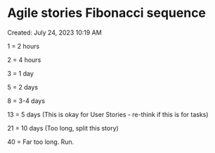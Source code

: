 # Agile stories Fibonacci sequence

Created: July 24, 2023 10:19 AM

1 = 2 hours

2 = 4 hours

3 = 1 day

5 = 2 days

8 = 3-4 days

13 = 5 days (This is okay for User Stories - re-think if this is for tasks)

21 = 10 days (Too long, split this story)

40 = Far too long. Run.